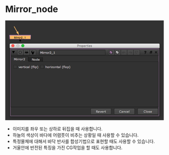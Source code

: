 # Mirror\_node

![](../../.gitbook/assets/mirror_node.png)

* 이미지를 좌우 또는 상하로 뒤집을 때 사용합니다.
* 하늘의 색상이 바다에 어렴풋이 비추는 상황일 때 사용할 수 있습니다. 
* 특정물체에 대해서 바닥 반사를 합성기법으로 표현할 때도 사용할 수 있습니다.
* 거울안에 반전된 특징을 가진 CG작업을 할 때도 사용합니다.

